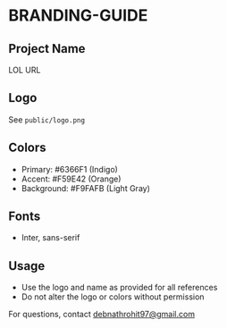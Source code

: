 # BRANDING-GUIDE

## Project Name
LOL URL

## Logo
See `public/logo.png`

## Colors
- Primary: #6366F1 (Indigo)
- Accent: #F59E42 (Orange)
- Background: #F9FAFB (Light Gray)

## Fonts
- Inter, sans-serif

## Usage
- Use the logo and name as provided for all references
- Do not alter the logo or colors without permission

For questions, contact debnathrohit97@gmail.com
